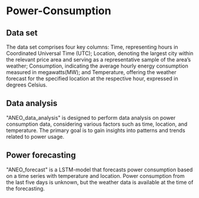 # Power-Consumption

## Data set

The data set comprises four key columns: Time, representing hours in Coordinated Universal Time (UTC); Location, denoting the largest city within the relevant price area and serving as a representative sample of the area’s weather; Consumption, indicating the average hourly energy consumption measured in megawatts(MW); and Temperature, offering the weather forecast for the specified location at the respective hour, expressed in degrees Celsius.


## Data analysis

"ANEO_data_analysis" is designed to perform data analysis on power consumption data, considering various factors such as time, location, and temperature. The primary goal is to gain insights into patterns and trends related to power usage.

## Power forecasting

"ANEO_forecast" is a LSTM-model that forecasts power consumption based on a time series with temperature and location. Power consumption from the last five days is unknown, but the weather data is available at the time of the forecasting. 
